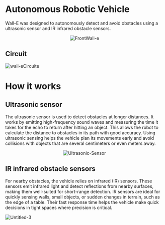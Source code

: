 # Autonomous Robotic Vehicle

Wall-E was designed to autonomously detect and avoid obstacles using a ultrasonic sensor and IR infrared obstacle sensors.

<p align="center">
  <img src="https://user-images.githubusercontent.com/92666389/194114378-d4b1af7c-6795-4833-9fe8-e5280fbf1c1a.png" alt="FrontWall-e" />
</p>

## Circuit

![wall-eCircuite](https://github.com/user-attachments/assets/88bb4e0c-38ca-4388-a66e-6b627ed32d7b)

# How it works
## Ultrasonic sensor
The ultrasonic sensor is used to detect obstacles at longer distances. It works by emitting high-frequency sound waves and measuring the time it takes for the echo to return after hitting an object. This allows the robot to calculate the distance to obstacles in its path with good accuracy. Using ultrasonic sensing helps the vehicle plan its movements early and avoid collisions with objects that are several centimeters or even meters away.

<p align="center">
  <img src="https://github.com/user-attachments/assets/4d545f01-d28c-44c4-95ef-cd459f705697" alt="Ultrasonic-Sensor" />
</p>


## IR infrared obstacle sensors
For nearby obstacles, the vehicle relies on infrared (IR) sensors. These sensors emit infrared light and detect reflections from nearby surfaces, making them well-suited for short-range detection. IR sensors are ideal for quickly sensing walls, small objects, or sudden changes in terrain, such as the edge of a table. Their fast response time helps the vehicle make quick decisions in tight spaces where precision is critical.

![Untitled-3](https://github.com/user-attachments/assets/7ab88c72-7b1b-4a54-ab81-a4e55503dac8)
